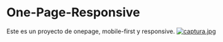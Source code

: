 # One-Page-Responsive
Este es un proyecto de onepage, mobile-first y responsive.
[![captura.jpg](https://i.postimg.cc/vmM571CY/captura.jpg)](https://postimg.cc/k21Vq5nz)
